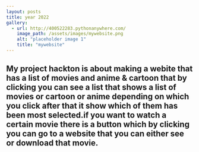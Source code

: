```yaml
---
layout: posts
title: year 2022
gallery:
  - url: http://400522283.pythonanywhere.com/
    image_path: /assets/images/mywebsite.png
    alt: "placeholder image 1"
    title: "mywebsite"
---
```


## My project hackton is about making a webite that has a list of movies and anime & cartoon that by clicking you can see a list that shows a list of movies or cartoon or anime depending on which you click after that it show which of them has been most selected.if you want to watch a certain movie there is a button which by clicking you can go to a website that you can either see or download that movie.
